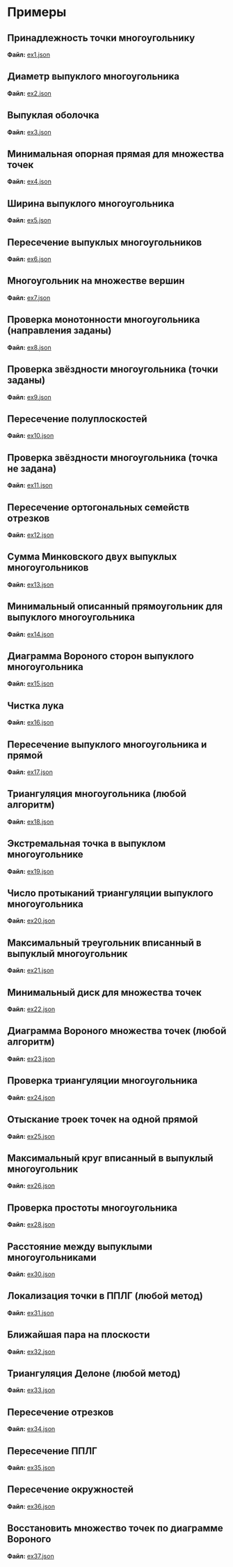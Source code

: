 # Примеры

## Принадлежность точки многоугольнику

**Файл:** [ex1.json](https://github.com/PrimatElite/cg-visualizer/blob/main/examples/ex1.json)

## Диаметр выпуклого многоугольника

**Файл:** [ex2.json](https://github.com/PrimatElite/cg-visualizer/blob/main/examples/ex2.json)

## Выпуклая оболочка

**Файл:** [ex3.json](https://github.com/PrimatElite/cg-visualizer/blob/main/examples/ex3.json)

## Минимальная опорная прямая для множества точек

**Файл:** [ex4.json](https://github.com/PrimatElite/cg-visualizer/blob/main/examples/ex4.json)

## Ширина выпуклого многоугольника

**Файл:** [ex5.json](https://github.com/PrimatElite/cg-visualizer/blob/main/examples/ex5.json)

## Пересечение выпуклых многоугольников

**Файл:** [ex6.json](https://github.com/PrimatElite/cg-visualizer/blob/main/examples/ex6.json)

## Многоугольник на множестве вершин

**Файл:** [ex7.json](https://github.com/PrimatElite/cg-visualizer/blob/main/examples/ex7.json)

## Проверка монотонности многоугольника (направления заданы)

**Файл:** [ex8.json](https://github.com/PrimatElite/cg-visualizer/blob/main/examples/ex8.json)

## Проверка звёздности многоугольника (точки заданы)

**Файл:** [ex9.json](https://github.com/PrimatElite/cg-visualizer/blob/main/examples/ex9.json)

## Пересечение полуплоскостей

**Файл:** [ex10.json](https://github.com/PrimatElite/cg-visualizer/blob/main/examples/ex10.json)

## Проверка звёздности многоугольника (точка не задана)

**Файл:** [ex11.json](https://github.com/PrimatElite/cg-visualizer/blob/main/examples/ex11.json)

## Пересечение ортогональных семейств отрезков

**Файл:** [ex12.json](https://github.com/PrimatElite/cg-visualizer/blob/main/examples/ex12.json)

## Сумма Минковского двух выпуклых многоугольников

**Файл:** [ex13.json](https://github.com/PrimatElite/cg-visualizer/blob/main/examples/ex13.json)

## Минимальный описанный прямоугольник для выпуклого многоугольника

**Файл:** [ex14.json](https://github.com/PrimatElite/cg-visualizer/blob/main/examples/ex14.json)

## Диаграмма Вороного сторон выпуклого многоугольника

**Файл:** [ex15.json](https://github.com/PrimatElite/cg-visualizer/blob/main/examples/ex15.json)

## Чистка лука

**Файл:** [ex16.json](https://github.com/PrimatElite/cg-visualizer/blob/main/examples/ex16.json)

## Пересечение выпуклого многоугольника и прямой

**Файл:** [ex17.json](https://github.com/PrimatElite/cg-visualizer/blob/main/examples/ex17.json)

## Триангуляция многоугольника (любой алгоритм)

**Файл:** [ex18.json](https://github.com/PrimatElite/cg-visualizer/blob/main/examples/ex18.json)

## Экстремальная точка в выпуклом многоугольнике

**Файл:** [ex19.json](https://github.com/PrimatElite/cg-visualizer/blob/main/examples/ex19.json)

## Число протыканий триангуляции выпуклого многоугольника

**Файл:** [ex20.json](https://github.com/PrimatElite/cg-visualizer/blob/main/examples/ex20.json)

## Максимальный треугольник вписанный в выпуклый многоугольник

**Файл:** [ex21.json](https://github.com/PrimatElite/cg-visualizer/blob/main/examples/ex21.json)

## Минимальный диск для множества точек

**Файл:** [ex22.json](https://github.com/PrimatElite/cg-visualizer/blob/main/examples/ex22.json)

## Диаграмма Вороного множества точек (любой алгоритм)

**Файл:** [ex23.json](https://github.com/PrimatElite/cg-visualizer/blob/main/examples/ex23.json)

## Проверка триангуляции многоугольника

**Файл:** [ex24.json](https://github.com/PrimatElite/cg-visualizer/blob/main/examples/ex24.json)

## Отыскание троек точек на одной прямой

**Файл:** [ex25.json](https://github.com/PrimatElite/cg-visualizer/blob/main/examples/ex25.json)

## Максимальный круг вписанный в выпуклый многоугольник

**Файл:** [ex26.json](https://github.com/PrimatElite/cg-visualizer/blob/main/examples/ex26.json)

## Проверка простоты многоугольника

**Файл:** [ex28.json](https://github.com/PrimatElite/cg-visualizer/blob/main/examples/ex28.json)

## Расстояние между выпуклыми многоугольниками

**Файл:** [ex30.json](https://github.com/PrimatElite/cg-visualizer/blob/main/examples/ex30.json)

## Локализация точки в ППЛГ (любой метод)

**Файл:** [ex31.json](https://github.com/PrimatElite/cg-visualizer/blob/main/examples/ex31.json)

## Ближайшая пара на плоскости

**Файл:** [ex32.json](https://github.com/PrimatElite/cg-visualizer/blob/main/examples/ex32.json)

## Триангуляция Делоне (любой метод)

**Файл:** [ex33.json](https://github.com/PrimatElite/cg-visualizer/blob/main/examples/ex33.json)

## Пересечение отрезков

**Файл:** [ex34.json](https://github.com/PrimatElite/cg-visualizer/blob/main/examples/ex34.json)

## Пересечение ППЛГ

**Файл:** [ex35.json](https://github.com/PrimatElite/cg-visualizer/blob/main/examples/ex35.json)

## Пересечение окружностей

**Файл:** [ex36.json](https://github.com/PrimatElite/cg-visualizer/blob/main/examples/ex36.json)

## Восстановить множество точек по диаграмме Вороного

**Файл:** [ex37.json](https://github.com/PrimatElite/cg-visualizer/blob/main/examples/ex37.json)
